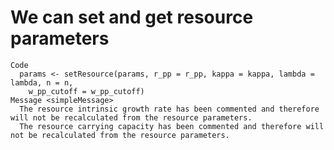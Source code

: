 # We can set and get resource parameters

    Code
      params <- setResource(params, r_pp = r_pp, kappa = kappa, lambda = lambda, n = n,
        w_pp_cutoff = w_pp_cutoff)
    Message <simpleMessage>
      The resource intrinsic growth rate has been commented and therefore will not be recalculated from the resource parameters.
      The resource carrying capacity has been commented and therefore will not be recalculated from the resource parameters.

